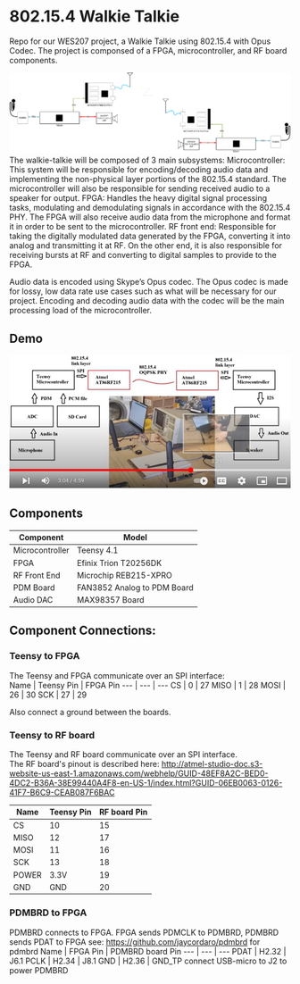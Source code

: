 # 802.15.4 Walkie Talkie
Repo for our WES207 project, a Walkie Talkie using 802.15.4 with Opus Codec. The project is componsed of a FPGA, microcontroller, and RF board components.  
  
<img src="./images/block_diagram.png">
The walkie-talkie will be composed of 3 main subsystems:  
Microcontroller: This system will be responsible for encoding/decoding audio data and implementing the non-physical layer portions of the 802.15.4 standard. The microcontroller will also be responsible for sending received audio to a speaker for output.  
FPGA: Handles the heavy digital signal processing tasks, modulating and demodulating signals in accordance with the 802.15.4 PHY. The FPGA will also receive audio data from the microphone and format it in order to be sent to the microcontroller.  
RF front end: Responsible for taking the digitally modulated data generated by the FPGA, converting it into analog and transmitting it at RF. On the other end, it is also responsible for receiving bursts at RF and converting to digital samples to provide to the FPGA.  

Audio data is encoded using Skype’s Opus codec. The Opus codec is made for lossy, low data rate use cases such as what will be necessary for our project. Encoding and decoding audio data with the codec will be the main processing load of the microcontroller.  

## Demo 
[![Watch the video](./images/WES207-cus3.jpg)](https://youtu.be/dY7u8uQI70k)

## Components
Component | Model 
--- | ---
Microcontroller | Teensy 4.1
FPGA            | Efinix Trion T20256DK
RF Front End    | Microchip REB215-XPRO
PDM Board       | FAN3852 Analog to PDM Board
Audio DAC       | MAX98357 Board


## Component Connections:
### Teensy to FPGA
The Teensy and FPGA communicate over an SPI interface:  
Name | Teensy Pin | FPGA Pin 
--- | --- | --- 
CS | 0 | 27
MISO | 1 | 28
MOSI | 26 | 30
SCK | 27 | 29  

Also connect a ground between the boards.  

### Teensy to RF board
The Teensy and RF board communicate over an SPI interface.  
The RF board's pinout is described here: http://atmel-studio-doc.s3-website-us-east-1.amazonaws.com/webhelp/GUID-48EF8A2C-BED0-4DC2-B36A-38E99440A4F8-en-US-1/index.html?GUID-06EB0063-0126-41F7-B6C9-CEAB087F6BAC

Name | Teensy Pin | RF board Pin 
--- | --- | --- 
CS | 10 | 15
MISO | 12 | 17
MOSI | 11 | 16
SCK | 13 | 18
POWER | 3.3V | 19
GND | GND | 20

### PDMBRD to FPGA
PDMBRD connects to FPGA.  FPGA sends PDMCLK to PDMBRD, PDMBRD sends PDAT to FPGA
see: https://github.com/jaycordaro/pdmbrd for pdmbrd
Name | FPGA Pin | PDMBRD board Pin 
--- | --- | --- 
PDAT | H2.32    | J6.1
PCLK | H2.34    | J8.1
GND  | H2.36    | GND_TP
connect USB-micro to J2 to power PDMBRD
